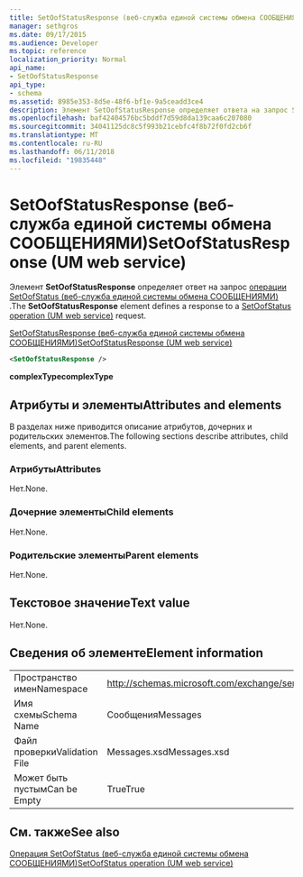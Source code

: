 ```yaml
---
title: SetOofStatusResponse (веб-служба единой системы обмена СООБЩЕНИЯМИ)
manager: sethgros
ms.date: 09/17/2015
ms.audience: Developer
ms.topic: reference
localization_priority: Normal
api_name:
- SetOofStatusResponse
api_type:
- schema
ms.assetid: 8985e353-8d5e-48f6-bf1e-9a5ceadd3ce4
description: Элемент SetOofStatusResponse определяет ответа на запрос SetOofStatus операции (веб-служба единой системы обмена СООБЩЕНИЯМИ).
ms.openlocfilehash: baf42404576bc5bddf7d59d8da139caa6c207080
ms.sourcegitcommit: 34041125dc8c5f993b21cebfc4f8b72f0fd2cb6f
ms.translationtype: MT
ms.contentlocale: ru-RU
ms.lasthandoff: 06/11/2018
ms.locfileid: "19835448"
---
```

# <a name="setoofstatusresponse-um-web-service"></a><span data-ttu-id="3614c-103">SetOofStatusResponse (веб-служба единой системы обмена СООБЩЕНИЯМИ)</span><span class="sxs-lookup"><span data-stu-id="3614c-103">SetOofStatusResponse (UM web service)</span></span>

<span data-ttu-id="3614c-104">Элемент **SetOofStatusResponse** определяет ответ на запрос [операции SetOofStatus (веб-служба единой системы обмена СООБЩЕНИЯМИ)](setoofstatus-operation-um-web-service.md) .</span><span class="sxs-lookup"><span data-stu-id="3614c-104">The **SetOofStatusResponse** element defines a response to a [SetOofStatus operation (UM web service)](setoofstatus-operation-um-web-service.md) request.</span></span> 
  
[<span data-ttu-id="3614c-105">SetOofStatusResponse (веб-служба единой системы обмена СООБЩЕНИЯМИ)</span><span class="sxs-lookup"><span data-stu-id="3614c-105">SetOofStatusResponse (UM web service)</span></span>](setoofstatusresponse-um-web-service.md)
  
```xml
<SetOofStatusResponse />
```

 <span data-ttu-id="3614c-106">**complexType**</span><span class="sxs-lookup"><span data-stu-id="3614c-106">**complexType**</span></span>
## <a name="attributes-and-elements"></a><span data-ttu-id="3614c-107">Атрибуты и элементы</span><span class="sxs-lookup"><span data-stu-id="3614c-107">Attributes and elements</span></span>

<span data-ttu-id="3614c-108">В разделах ниже приводится описание атрибутов, дочерних и родительских элементов.</span><span class="sxs-lookup"><span data-stu-id="3614c-108">The following sections describe attributes, child elements, and parent elements.</span></span>
  
### <a name="attributes"></a><span data-ttu-id="3614c-109">Атрибуты</span><span class="sxs-lookup"><span data-stu-id="3614c-109">Attributes</span></span>

<span data-ttu-id="3614c-110">Нет.</span><span class="sxs-lookup"><span data-stu-id="3614c-110">None.</span></span>
  
### <a name="child-elements"></a><span data-ttu-id="3614c-111">Дочерние элементы</span><span class="sxs-lookup"><span data-stu-id="3614c-111">Child elements</span></span>

<span data-ttu-id="3614c-112">Нет.</span><span class="sxs-lookup"><span data-stu-id="3614c-112">None.</span></span>
  
### <a name="parent-elements"></a><span data-ttu-id="3614c-113">Родительские элементы</span><span class="sxs-lookup"><span data-stu-id="3614c-113">Parent elements</span></span>

<span data-ttu-id="3614c-114">Нет.</span><span class="sxs-lookup"><span data-stu-id="3614c-114">None.</span></span>
  
## <a name="text-value"></a><span data-ttu-id="3614c-115">Текстовое значение</span><span class="sxs-lookup"><span data-stu-id="3614c-115">Text value</span></span>

<span data-ttu-id="3614c-116">Нет.</span><span class="sxs-lookup"><span data-stu-id="3614c-116">None.</span></span>
  
## <a name="element-information"></a><span data-ttu-id="3614c-117">Сведения об элементе</span><span class="sxs-lookup"><span data-stu-id="3614c-117">Element information</span></span>

|||
|:-----|:-----|
|<span data-ttu-id="3614c-118">Пространство имен</span><span class="sxs-lookup"><span data-stu-id="3614c-118">Namespace</span></span>  <br/> |http://schemas.microsoft.com/exchange/services/2006/messages  <br/> |
|<span data-ttu-id="3614c-119">Имя схемы</span><span class="sxs-lookup"><span data-stu-id="3614c-119">Schema Name</span></span>  <br/> |<span data-ttu-id="3614c-120">Сообщения</span><span class="sxs-lookup"><span data-stu-id="3614c-120">Messages</span></span>  <br/> |
|<span data-ttu-id="3614c-121">Файл проверки</span><span class="sxs-lookup"><span data-stu-id="3614c-121">Validation File</span></span>  <br/> |<span data-ttu-id="3614c-122">Messages.xsd</span><span class="sxs-lookup"><span data-stu-id="3614c-122">Messages.xsd</span></span>  <br/> |
|<span data-ttu-id="3614c-123">Может быть пустым</span><span class="sxs-lookup"><span data-stu-id="3614c-123">Can be Empty</span></span>  <br/> |<span data-ttu-id="3614c-124">True</span><span class="sxs-lookup"><span data-stu-id="3614c-124">True</span></span>  <br/> |
   
## <a name="see-also"></a><span data-ttu-id="3614c-125">См. также</span><span class="sxs-lookup"><span data-stu-id="3614c-125">See also</span></span>



[<span data-ttu-id="3614c-126">Операция SetOofStatus (веб-служба единой системы обмена СООБЩЕНИЯМИ)</span><span class="sxs-lookup"><span data-stu-id="3614c-126">SetOofStatus operation (UM web service)</span></span>](setoofstatus-operation-um-web-service.md)


